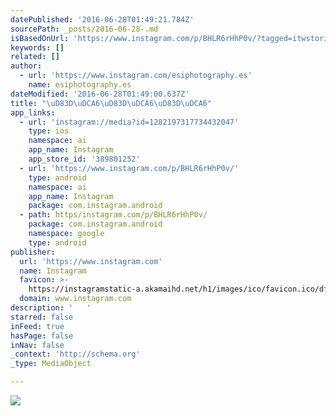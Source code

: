 ```yaml
---
datePublished: '2016-06-28T01:49:21.784Z'
sourcePath: _posts/2016-06-28-.md
isBasedOnUrl: 'https://www.instagram.com/p/BHLR6rHhP0v/?tagged=itwstories'
keywords: []
related: []
author:
  - url: 'https://www.instagram.com/esiphotography.es'
    name: esiphotography.es
dateModified: '2016-06-28T01:49:00.637Z'
title: "\uD83D\uDCA6\uD83D\uDCA6\uD83D\uDCA6"
app_links:
  - url: 'instagram://media?id=1282197317734432047'
    type: ios
    namespace: ai
    app_name: Instagram
    app_store_id: '389801252'
  - url: 'https://www.instagram.com/p/BHLR6rHhP0v/'
    type: android
    namespace: ai
    app_name: Instagram
    package: com.instagram.android
  - path: https/instagram.com/p/BHLR6rHhP0v/
    package: com.instagram.android
    namespace: google
    type: android
publisher:
  url: 'https://www.instagram.com'
  name: Instagram
  favicon: >-
    https://instagramstatic-a.akamaihd.net/h1/images/ico/favicon.ico/dfa85bb1fd63.ico
  domain: www.instagram.com
description: '   '
starred: false
inFeed: true
hasPage: false
inNav: false
_context: 'http://schema.org'
_type: MediaObject

---
```

![   ](https://the-grid-user-content.s3-us-west-2.amazonaws.com/9b959962-d7ed-47b9-aadc-eccefa626de1.png)